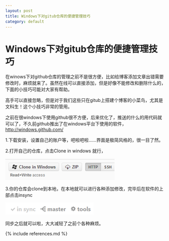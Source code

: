 ```yaml
---
layout: post
title: Windows下对gitub仓库的便捷管理技巧
category: default
---
```

# Windows下对gitub仓库的便捷管理技巧 #

在winows下对github仓库的管理之前不是很方便，比如给博客添加文章出错需要修改时，麻烦就来了。虽然在线可以直接添加，但是好像不能修改和删除什么的，下面的小技巧可能对大家有帮助。

高手可以直接忽略，但是对于我们这些只在gitub上搭建个博客的小菜鸟，尤其是文科生！这个小技巧非常的管用。

之前在很windows下使用github很不方便，后来优化了，推送的什么的用代码就可以了，不久前github推出了在windows平台下使用的软件，http://windows.github.com/

1.下载安装，设置自己的账户等，吧啦吧啦......界面是极简风格的，很一目了然。


2.打开自己的仓库，点击Clone in windows 就行，

![](/image/001.png)


3.你的仓库会clone到本地，在本地就可以进行各种添加修改，完毕后在软件的上部点击insync

![](/image/002.png)

同步之后就可以啦，大大减轻了之前个各种麻烦。



{% include references.md %}
